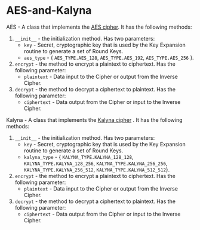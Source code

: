 # AES-and-Kalyna

AES - A class that implements the [AES cipher](https://nvlpubs.nist.gov/nistpubs/FIPS/NIST.FIPS.197.pdf). It has the following methods:

1. `__init__` - the initialization method. Has two parameters: 
    * `key` - Secret, cryptographic key that is used by the Key Expansion routine to generate a set of Round Keys.
    * `aes_type` - { `AES_TYPE.AES_128`, `AES_TYPE.AES_192`, `AES_TYPE.AES_256` }.
2. `encrypt` - the method to encrypt a plaintext to ciphertext. Has the following parameter:
    * `plaintext` - Data input to the Cipher or output from the Inverse Cipher.
3. `decrypt` - the method to decrypt a ciphertext to plaintext. Has the following parameter:
    * `ciphertext` - Data output from the Cipher or input to the Inverse Cipher.
    
    
Kalyna - A class that implements the [Kalyna cipher](https://eprint.iacr.org/2015/650.pdf) . It has the following methods:
1. `__init__` - the initialization method. Has two parameters: 
    * `key` - Secret, cryptographic key that is used by the Key Expansion routine to generate a set of Round Keys.
    * `kalyna_type` - { `KALYNA_TYPE.KALYNA_128_128`, `KALYNA_TYPE.KALYNA_128_256`, `KALYNA_TYPE.KALYNA_256_256`, `KALYNA_TYPE.KALYNA_256_512`, `KALYNA_TYPE.KALYNA_512_512`}.
2. `encrypt` - the method to encrypt a plaintext to ciphertext. Has the following parameter:
    * `plaintext` - Data input to the Cipher or output from the Inverse Cipher.
3. `decrypt` - the method to decrypt a ciphertext to plaintext. Has the following parameter:
    * `ciphertext` - Data output from the Cipher or input to the Inverse Cipher.